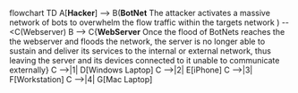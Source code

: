flowchart TD
    A[**Hacker**] 
      --> B(**BotNet**
      The attacker activates a massive network of bots to overwhelm the flow traffic within the targets network )  --<C(Webserver)
    B --> C{**WebServer**
    Once the flood of BotNets reaches the the webserver and floods the network, the server is no longer able to sustain and deliver its services to the internal or external network, thus leaving the server and its devices connected to it unable to communicate externally}
    C -->|1| D[Windows Laptop]
    C -->|2| E[iPhone]
    C -->|3| F[Workstation]
    C -->|4| G[Mac Laptop]
